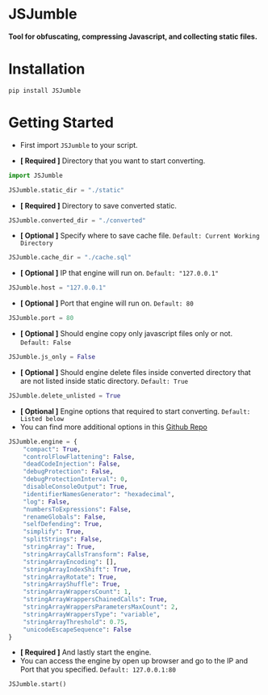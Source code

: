 # JSJumble
**Tool for obfuscating, compressing Javascript, and collecting static files.**  

# Installation
```
pip install JSJumble
```

# Getting Started
- First import `JSJumble` to your script.


- **[ Required ]** Directory that you want to start converting.
```python
import JSJumble

JSJumble.static_dir = "./static"
```

- **[ Required ]** Directory to save converted static.
```python
JSJumble.converted_dir = "./converted"
```

- **[ Optional ]** Specify where to save cache file. `Default: Current Working Directory`
```python
JSJumble.cache_dir = "./cache.sql"
```

- **[ Optional ]** IP that engine will run on. `Default: "127.0.0.1"`
```python
JSJumble.host = "127.0.0.1"
```

- **[ Optional ]** Port that engine will run on. `Default: 80`
```python
JSJumble.port = 80
```

- **[ Optional ]** Should engine copy only javascript files only or not. `Default: False`
```python
JSJumble.js_only = False
```

- **[ Optional ]** Should engine delete files inside converted directory that are not listed inside static directory. `Default: True`
```python
JSJumble.delete_unlisted = True
```

- **[ Optional ]** Engine options that required to start converting. `Default: Listed below`
- You can find more additional options in this [Github Repo](https://github.com/javascript-obfuscator/javascript-obfuscator#javascript-obfuscator-options)
```python
JSJumble.engine = {
    "compact": True,
    "controlFlowFlattening": False,
    "deadCodeInjection": False,
    "debugProtection": False,
    "debugProtectionInterval": 0,
    "disableConsoleOutput": True,
    "identifierNamesGenerator": "hexadecimal",
    "log": False,
    "numbersToExpressions": False,
    "renameGlobals": False,
    "selfDefending": True,
    "simplify": True,
    "splitStrings": False,
    "stringArray": True,
    "stringArrayCallsTransform": False,
    "stringArrayEncoding": [],
    "stringArrayIndexShift": True,
    "stringArrayRotate": True,
    "stringArrayShuffle": True,
    "stringArrayWrappersCount": 1,
    "stringArrayWrappersChainedCalls": True,
    "stringArrayWrappersParametersMaxCount": 2,
    "stringArrayWrappersType": "variable",
    "stringArrayThreshold": 0.75,
    "unicodeEscapeSequence": False
}

```

- **[ Required ]** And lastly start the engine.
- You can access the engine by open up browser and go to the IP and Port that you specified. `Default: 127.0.0.1:80`
```python
JSJumble.start()
```
